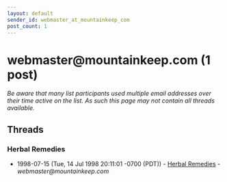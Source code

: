 ```yaml
---
layout: default
sender_id: webmaster_at_mountainkeep_com
post_count: 1
---
```


# webmaster<span>@</span>mountainkeep.com (1 post)

_Be aware that many list participants used multiple email addresses over their time active on the list. As such this page may not contain all threads available._

## Threads

### Herbal Remedies
+ 1998-07-15 (Tue, 14 Jul 1998 20:11:01 -0700 (PDT)) - [Herbal Remedies](/archive/1998/07/48995652680b091209817ceea54ad90b1c9c87c377a0bd2ca850f667e011422b) - _webmaster@mountainkeep.com_

